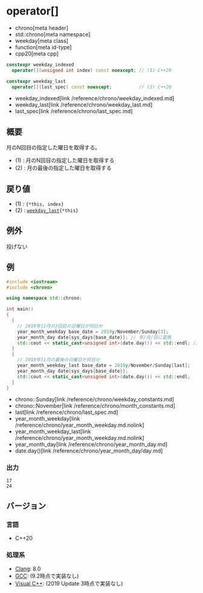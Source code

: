 # operator[]
* chrono[meta header]
* std::chrono[meta namespace]
* weekday[meta class]
* function[meta id-type]
* cpp20[meta cpp]

```cpp
constexpr weekday_indexed
  operator[](unsigned int index) const noexcept; // (1) C++20

constexpr weekday_last
  operator[](last_spec) const noexcept;          // (2) C++20
```
* weekday_indexed[link /reference/chrono/weekday_indexed.md]
* weekday_last[link /reference/chrono/weekday_last.md]
* last_spec[link /reference/chrono/last_spec.md]

## 概要
月のN回目の指定した曜日を取得する。

- (1) : 月のN回目の指定した曜日を取得する
- (2) : 月の最後の指定した曜日を取得する


## 戻り値
- (1) : `{*this, index}`
- (2) : [`weekday_last`](/reference/chrono/weekday_last.md)`{*this}`


## 例外
投げない


## 例
```cpp example
#include <iostream>
#include <chrono>

using namespace std::chrono;

int main()
{
  {
    // 2019年11月の3回目の日曜日が何日か
    year_month_weekday base_date = 2019y/November/Sunday[3];
    year_month_day date{sys_days{base_date}}; // 年/月/日に変換
    std::cout << static_cast<unsigned int>(date.day()) << std::endl; // 日を取得
  }
  {
    // 2019年11月の最後の日曜日が何日か
    year_month_weekday_last base_date = 2019y/November/Sunday[last];
    year_month_day date{sys_days{base_date}};
    std::cout << static_cast<unsigned int>(date.day()) << std::endl;
  }
}
```
* chrono::Sunday[link /reference/chrono/weekday_constants.md]
* chrono::November[link /reference/chrono/month_constants.md]
* last[link /reference/chrono/last_spec.md]
* year_month_weekday[link /reference/chrono/year_month_weekday.md.nolink]
* year_month_weekday_last[link /reference/chrono/year_month_weekday.md.nolink]
* year_month_day[link /reference/chrono/year_month_day.md]
* date.day()[link /reference/chrono/year_month_day/day.md]

### 出力
```
17
24
```

## バージョン
### 言語
- C++20

### 処理系
- [Clang](/implementation.md#clang): 8.0
- [GCC](/implementation.md#gcc): (9.2時点で実装なし)
- [Visual C++](/implementation.md#visual_cpp): (2019 Update 3時点で実装なし)
